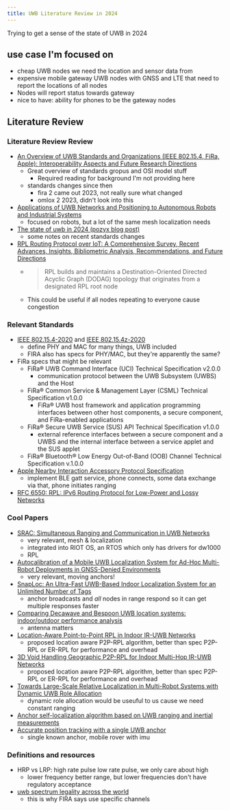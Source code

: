 ```yaml
---
title: UWB Literature Review in 2024
---
```


Trying to get a sense of the state of UWB in 2024

## use case I'm focused on
* cheap UWB nodes we need the location and sensor data from
* expensive mobile gateway UWB nodes with GNSS and LTE that need to report the
  locations of all nodes
* Nodes will report status towards gateway
* nice to have: ability for phones to be the gateway nodes

## Literature Review
### Literature Review Review
* [An Overview of UWB Standards and Organizations (IEEE 802.15.4, FiRa, Apple): Interoperability Aspects and Future Research Directions](https://ieeexplore.ieee.org/document/9810941)
  * Great overview of standards gropus and OSI model stuff
    * Required reading for background I'm not providing here
  * standards changes since then
    * fira 2 came out 2023, not really sure what changed
    * omlox 2 2023, didn't look into this
* [Applications of UWB Networks and Positioning to Autonomous Robots and Industrial Systems](https://arxiv.org/abs/2103.13488)
  * focused on robots, but a lot of the same mesh localization needs
* [The state of uwb in 2024 (pozyx blog post)](https://www.pozyx.io/newsroom/the-state-of-uwb)
  * some notes on recent standards changes
* [RPL Routing Protocol over IoT: A Comprehensive Survey, Recent Advances, Insights, Bibliometric Analysis, Recommendations, and Future Directions](https://www.researchgate.net/profile/Muna-Alakhras/publication/362752679_RPL_routing_protocol_over_IoT_A_comprehensive_survey_recent_advances_insights_bibliometric_analysis_recommendations_and_future_directions/links/64d93ed3ad846e28828d2ed0/RPL-routing-protocol-over-IoT-A-comprehensive-survey-recent-advances-insights-bibliometric-analysis-recommendations-and-future-directions.pdf)
  * > RPL builds and maintains a Destination-Oriented Directed Acyclic Graph (DODAG) topology that originates from a designated RPL root node
  * This could be useful if all nodes repeating to everyone cause congestion

### Relevant Standards
* [IEEE 802.15.4-2020](https://standards.ieee.org/ieee/802.15.4/7029/) and
  [IEEE 802.15.4z-2020](https://standards.ieee.org/ieee/802.15.4z/10230/)
  * define PHY and MAC for many things, UWB included
  * FIRA also has specs for PHY/MAC, but they're apparently the same?
* FiRa specs that might be relevant
  * FiRa® UWB Command Interface (UCI) Technical Specification v2.0.0
    * communication protocol between the UWB Subsystem (UWBS) and the Host
  * FiRa® Common Service & Management Layer (CSML) Technical Specification
    v1.0.0
    * FiRa® UWB host framework and application programming interfaces between
      other host components, a secure component, and FiRa-enabled applications
  * FiRa® Secure UWB Service (SUS) API Technical Specification v1.0.0
    * external reference interfaces between a secure component and a UWBS and
      the internal interface between a service applet and the SUS applet
  * FiRa® Bluetooth® Low Energy Out-of-Band (OOB) Channel Technical
    Specification v.1.0.0
* [Apple Nearby Interaction Accessory Protocol Specification](https://developer.apple.com/nearby-interaction/specification/)
  * implement BLE gatt service, phone connects, some data exchange via that, phone initiates ranging
* [RFC 6550: RPL: IPv6 Routing Protocol for Low-Power and Lossy Networks](https://datatracker.ietf.org/doc/html/rfc6550)

### Cool Papers
* [SRAC: Simultaneous Ranging and Communication in UWB Networks](https://www2.cs.uh.edu/~gnawali/papers/uwbsrac-dcoss2019.pdf)
  * very relevant, mesh & localization
  * integrated into RIOT OS, an RTOS which only has drivers for dw1000
  * RPL
* [Autocalibration of a Mobile UWB Localization System for Ad-Hoc Multi-Robot Deployments in GNSS-Denied Environments](https://arxiv.org/abs/2004.06762)
  * very relevant, moving anchors!
* [SnapLoc: An Ultra-Fast UWB-Based Indoor Localization System for an Unlimited Number of Tags](https://grosswindhager.com/pubs/grosswindhager2019snaploc.pdf)
  * anchor broadcasts and *all* nodes in range respond so it can get multiple
    responses faster
* [Comparing Decawave and Bespoon UWB location systems: indoor/outdoor performance analysis](https://www.researchgate.net/profile/Antonio-Jimenez-11/publication/310499120_Comparing_Decawave_and_Bespoon_UWB_location_systems_Indooroutdoor_performance_analysis/links/5c136aca4585157ac1c0c397/Comparing-Decawave-and-Bespoon-UWB-location-systems-Indoor-outdoor-performance-analysis.pdf)
  * antenna matters
* [Location-Aware Point-to-Point RPL in Indoor IR-UWB Networks](https://www.researchgate.net/publication/341618862_Location-Aware_Point-to-Point_RPL_in_Indoor_IR-UWB_Networks?_tp=eyJjb250ZXh0Ijp7ImZpcnN0UGFnZSI6Il9kaXJlY3QiLCJwYWdlIjoiX2RpcmVjdCJ9fQ)
  * proposed location aware P2P-RPL algorithm, better than spec P2P-RPL or ER-RPL for performance and overhead
* [3D Void Handling Geographic P2P-RPL for Indoor Multi-Hop IR-UWB Networks](https://mdpi-res.com/d_attachment/electronics/electronics-11-00625/article_deploy/electronics-11-00625.pdf)
  * proposed location aware P2P-RPL algorithm, better than spec P2P-RPL or ER-RPL for performance and overhead
* [Towards Large-Scale Relative Localization in Multi-Robot Systems with Dynamic UWB Role Allocation](https://arxiv.org/abs/2203.03893)
  * dynamic role allocation would be useuful to us cause we need constant ranging
* [Anchor self-localization algorithm based on UWB ranging and inertial measurements](https://ieeexplore.ieee.org/document/8727766)
* [Accurate position tracking with a single UWB anchor](https://arxiv.org/abs/2005.10648)
  * single known anchor, mobile rover with imu

### Definitions and resources
* HRP vs LRP: high rate pulse low rate pulse, we only care about high
  * lower frequency better range, but lower frequencies don't have regulatory acceptance
* [uwb spectrum legality across the world](https://www.firaconsortium.org/sites/default/files/2023-07/fira-uwb-availability-chart.svg)
  * this is why FIRA says use specific channels
